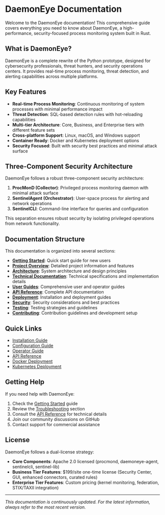 # DaemonEye Documentation

Welcome to the DaemonEye documentation! This comprehensive guide covers everything you need to know about DaemonEye, a high-performance, security-focused process monitoring system built in Rust.

## What is DaemonEye?

DaemonEye is a complete rewrite of the Python prototype, designed for cybersecurity professionals, threat hunters, and security operations centers. It provides real-time process monitoring, threat detection, and alerting capabilities across multiple platforms.

## Key Features

- **Real-time Process Monitoring**: Continuous monitoring of system processes with minimal performance impact
- **Threat Detection**: SQL-based detection rules with hot-reloading capabilities
- **Multi-tier Architecture**: Core, Business, and Enterprise tiers with different feature sets
- **Cross-platform Support**: Linux, macOS, and Windows support
- **Container Ready**: Docker and Kubernetes deployment options
- **Security Focused**: Built with security best practices and minimal attack surface

## Three-Component Security Architecture

DaemonEye follows a robust three-component security architecture:

1. **ProcMonD (Collector)**: Privileged process monitoring daemon with minimal attack surface
2. **SentinelAgent (Orchestrator)**: User-space process for alerting and network operations
3. **SentinelCLI**: Command-line interface for queries and configuration

This separation ensures robust security by isolating privileged operations from network functionality.

## Documentation Structure

This documentation is organized into several sections:

- **[Getting Started](./getting-started.md)**: Quick start guide for new users
- **[Project Overview](./project-overview.md)**: Detailed project information and features
- **[Architecture](./architecture.md)**: System architecture and design principles
- **[Technical Documentation](./technical.md)**: Technical specifications and implementation details
- **[User Guides](./user-guides.md)**: Comprehensive user and operator guides
- **[API Reference](./api-reference.md)**: Complete API documentation
- **[Deployment](./deployment.md)**: Installation and deployment guides
- **[Security](./security.md)**: Security considerations and best practices
- **[Testing](./testing.md)**: Testing strategies and guidelines
- **[Contributing](./contributing.md)**: Contribution guidelines and development setup

## Quick Links

- [Installation Guide](./deployment/installation.md)
- [Configuration Guide](./user-guides/configuration.md)
- [Operator Guide](./user-guides/operator-guide.md)
- [API Reference](./api-reference/core-api.md)
- [Docker Deployment](./deployment/docker.md)
- [Kubernetes Deployment](./deployment/kubernetes.md)

## Getting Help

If you need help with DaemonEye:

1. Check the [Getting Started](./getting-started.md) guide
2. Review the [Troubleshooting](./user-guides/operator-guide.md#troubleshooting) section
3. Consult the [API Reference](./api-reference/core-api.md) for technical details
4. Join our community discussions on GitHub
5. Contact support for commercial assistance

## License

DaemonEye follows a dual-license strategy:

- **Core Components**: Apache 2.0 licensed (procmond, daemoneye-agent, sentinelcli, sentinel-lib)
- **Business Tier Features**: $199/site one-time license (Security Center, GUI, enhanced connectors, curated rules)
- **Enterprise Tier Features**: Custom pricing (kernel monitoring, federation, STIX/TAXII integration)

---

*This documentation is continuously updated. For the latest information, always refer to the most recent version.*
